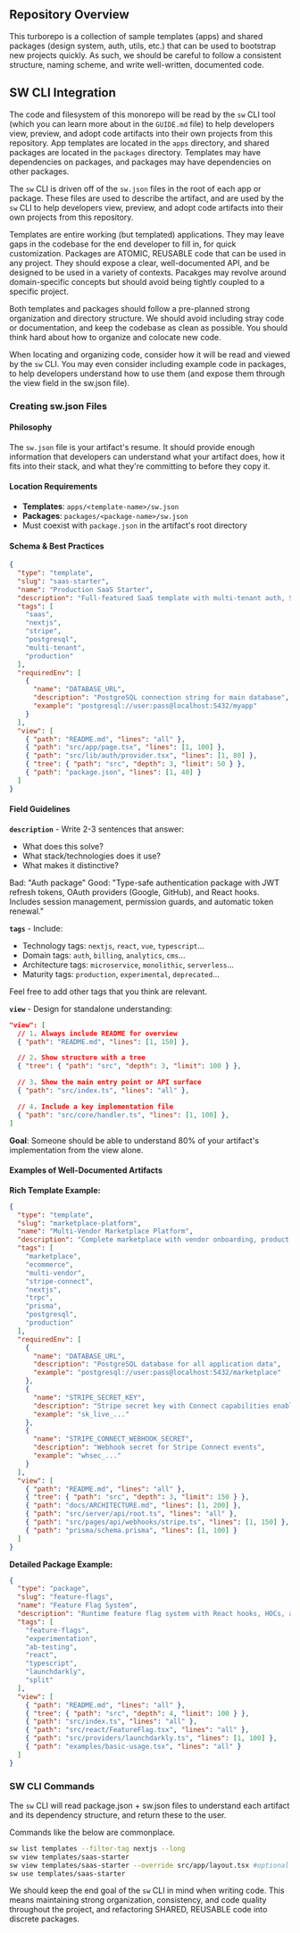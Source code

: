 ## Repository Overview

This turborepo is a collection of sample templates (apps) and shared packages (design system, auth, utils, etc.) that can be used to bootstrap new projects quickly. As such, we should be careful to follow a consistent structure, naming scheme, and write well-written, documented code. 


## SW CLI Integration
The code and filesystem of this monorepo will be read by the `sw` CLI tool (which you can learn more about in the `GUIDE.md` file) to help developers view, preview, and adopt code artifacts into their own projects from this repository. App templates are located in the `apps` directory, and shared packages are located in the `packages` directory. Templates may have dependencies on packages, and packages may have dependencies on other packages.

The `sw` CLI is driven off of the `sw.json` files in the root of each app or package. These files are used to describe the artifact, and are used by the `sw` CLI to help developers view, preview, and adopt code artifacts into their own projects from this repository.

Templates are entire working (but templated) applications. They may leave gaps in the codebase for the end developer to fill in, for quick customization. 
Packages are ATOMIC, REUSABLE code that can be used in any project. They should expose a clear, well-documented API, and be designed to be used in a variety of contexts. Pacakges may revolve around domain-specific concepts but should avoid being tightly coupled to a specific project.

Both templates and packages should follow a pre-planned strong organization and directory structure. We should avoid including stray code or documentation, and keep the codebase as clean as possible. You should think hard about how to organize and colocate new code.

When locating and organizing code, consider how it will be read and viewed by the `sw` CLI. You may even consider including example code in packages, to help developers understand how to use them (and expose them through the view field in the sw.json file).


### Creating sw.json Files

#### Philosophy

The `sw.json` file is your artifact's resume. It should provide enough information that developers can understand what your artifact does, how it fits into their stack, and what they're committing to before they copy it.

#### Location Requirements

- **Templates**: `apps/<template-name>/sw.json`
- **Packages**: `packages/<package-name>/sw.json`
- Must coexist with `package.json` in the artifact's root directory

#### Schema & Best Practices

```json
{
  "type": "template",
  "slug": "saas-starter",
  "name": "Production SaaS Starter",
  "description": "Full-featured SaaS template with multi-tenant auth, Stripe billing, admin dashboard, and email workflows. Built on Next.js 14 with App Router, Tailwind CSS, and PostgreSQL. Includes CI/CD setup and monitoring.",
  "tags": [
    "saas",
    "nextjs",
    "stripe",
    "postgresql",
    "multi-tenant",
    "production"
  ],
  "requiredEnv": [
    {
      "name": "DATABASE_URL",
      "description": "PostgreSQL connection string for main database",
      "example": "postgresql://user:pass@localhost:5432/myapp"
    }
  ],
  "view": [
    { "path": "README.md", "lines": "all" },
    { "path": "src/app/page.tsx", "lines": [1, 100] },
    { "path": "src/lib/auth/provider.tsx", "lines": [1, 80] },
    { "tree": { "path": "src", "depth": 3, "limit": 50 } },
    { "path": "package.json", "lines": [1, 40] }
  ]
}
```

#### Field Guidelines

**`description`** - Write 2-3 sentences that answer:

- What does this solve?
- What stack/technologies does it use?
- What makes it distinctive?

Bad: "Auth package"
Good: "Type-safe authentication package with JWT refresh tokens, OAuth providers (Google, GitHub), and React hooks. Includes session management, permission guards, and automatic token renewal."

**`tags`** - Include:

- Technology tags: `nextjs`, `react`, `vue`, `typescript`...
- Domain tags: `auth`, `billing`, `analytics`, `cms`...
- Architecture tags: `microservice`, `monolithic`, `serverless`...
- Maturity tags: `production`, `experimental`, `deprecated`...

Feel free to add other tags that you think are relevant.

**`view`** - Design for standalone understanding:

```json
"view": [
  // 1. Always include README for overview
  { "path": "README.md", "lines": [1, 150] },

  // 2. Show structure with a tree
  { "tree": { "path": "src", "depth": 3, "limit": 100 } },

  // 3. Show the main entry point or API surface
  { "path": "src/index.ts", "lines": "all" },

  // 4. Include a key implementation file
  { "path": "src/core/handler.ts", "lines": [1, 100] },
]
```

**Goal**: Someone should be able to understand 80% of your artifact's implementation from the view alone.

#### Examples of Well-Documented Artifacts

**Rich Template Example:**

```json
{
  "type": "template",
  "slug": "marketplace-platform",
  "name": "Multi-Vendor Marketplace Platform",
  "description": "Complete marketplace with vendor onboarding, product catalog, cart/checkout, payment splitting, and admin controls. Features real-time inventory, review system, and shipping integrations. Built with Next.js, tRPC, Prisma, and Stripe Connect.",
  "tags": [
    "marketplace",
    "ecommerce",
    "multi-vendor",
    "stripe-connect",
    "nextjs",
    "trpc",
    "prisma",
    "postgresql",
    "production"
  ],
  "requiredEnv": [
    {
      "name": "DATABASE_URL",
      "description": "PostgreSQL database for all application data",
      "example": "postgresql://user:pass@localhost:5432/marketplace"
    },
    {
      "name": "STRIPE_SECRET_KEY",
      "description": "Stripe secret key with Connect capabilities enabled",
      "example": "sk_live_..."
    },
    {
      "name": "STRIPE_CONNECT_WEBHOOK_SECRET",
      "description": "Webhook secret for Stripe Connect events",
      "example": "whsec_..."
    }
  ],
  "view": [
    { "path": "README.md", "lines": "all" },
    { "tree": { "path": "src", "depth": 3, "limit": 150 } },
    { "path": "docs/ARCHITECTURE.md", "lines": [1, 200] },
    { "path": "src/server/api/root.ts", "lines": "all" },
    { "path": "src/pages/api/webhooks/stripe.ts", "lines": [1, 150] },
    { "path": "prisma/schema.prisma", "lines": [1, 100] }
  ]
}
```

**Detailed Package Example:**

```json
{
  "type": "package",
  "slug": "feature-flags",
  "name": "Feature Flag System",
  "description": "Runtime feature flag system with React hooks, HOCs, and server-side utilities. Supports percentage rollouts, user targeting, A/B tests, and flag prerequisites. Integrates with LaunchDarkly, Split.io, or uses local JSON config.",
  "tags": [
    "feature-flags",
    "experimentation",
    "ab-testing",
    "react",
    "typescript",
    "launchdarkly",
    "split"
  ],
  "view": [
    { "path": "README.md", "lines": "all" },
    { "tree": { "path": "src", "depth": 4, "limit": 100 } },
    { "path": "src/index.ts", "lines": "all" },
    { "path": "src/react/FeatureFlag.tsx", "lines": "all" },
    { "path": "src/providers/launchdarkly.ts", "lines": [1, 100] },
    { "path": "examples/basic-usage.tsx", "lines": "all" }
  ]
}
```

### SW CLI Commands
The `sw` CLI will read package.json + sw.json files to understand each artifact and its dependency structure, and return these to the user.

Commands like the below are commonplace. 
```bash
sw list templates --filter-tag nextjs --long
sw view templates/saas-starter
sw view templates/saas-starter --override src/app/layout.tsx #optional 
sw use templates/saas-starter
```

We should keep the end goal of the `sw` CLI in mind when writing code. This means maintaining strong organization, consistency, and code quality throughout the project, and refactoring SHARED, REUSABLE code into discrete packages.